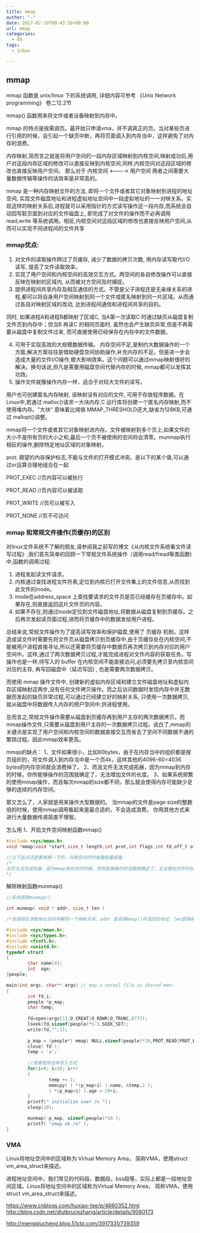 ```yaml
---
title: mmap
author: "-"
date: 2017-02-10T00:43:18+00:00
url: mmap
categories:
  - OS
tags:
  - inbox

---
```

## mmap
mmap 函数是 unix/linux 下的系统调用, 详细内容可参考 《Unix Network programming》 卷二12.2节

mmap() 函数用来将文件或者设备映射到内存中。

mmap 的特点是按需调页。最开始只申请vma，并不调真正的页。当对某些页进行引用的时候，会引起一个缺页中断，再将页面调入到内存当中，这样避免了对内存的浪费。

内存映射,简而言之就是将用户空间的一段内存区域映射到内核空间,映射成功后,用户对这段内存区域的修改可以直接反映到内核空间,同样,内核空间对这段区域的修改也直接反映用户空间。
那么对于  内核空间 <----> 用户空间  两者之间需要大量数据传输等操作的话效率是非常高的。

mmap 是一种内存映射文件的方法, 即将一个文件或者其它对象映射到进程的地址空间, 实现文件磁盘地址和进程虚拟地址空间中一段虚拟地址的一一对映关系。实现这样的映射关系后,进程就可以采用指针的方式读写操作这一段内存,而系统会自动回写脏页面到对应的文件磁盘上, 即完成了对文件的操作而不必再调用 read,write 等系统调用。相反,内核空间对这段区域的修改也直接反映用户空间,从而可以实现不同进程间的文件共享

### mmap优点:
1. 对文件的读取操作跨过了页缓存, 减少了数据的拷贝次数, 用内存读写取代I/O读写, 提高了文件读取效率。
2. 实现了用户空间和内核空间的高效交互方式。两空间的各自修改操作可以直接反映在映射的区域内, 从而被对方空间及时捕捉。
3. 提供进程间共享内存及相互通信的方式。不管是父子进程还是无亲缘关系的进程,都可以将自身用户空间映射到同一个文件或匿名映射到同一片区域。从而通过各自对映射区域的改动, 达到进程间通信和进程间共享的目的。

同时, 如果进程A和进程B都映射了区域C, 当A第一次读取C 时通过缺页从磁盘复制文件页到内存中；但当B 再读C 的相同页面时, 虽然也会产生缺页异常,但是不再需要从磁盘中复制文件过来, 而可直接使用已经保存在内存中的文件数据。

4. 可用于实现高效的大规模数据传输。 内存空间不足,是制约大数据操作的一个方面,解决方案往往是借助硬盘空间协助操作,补充内存的不足。但是进一步会造成大量的文件I/O操作,极大影响效率。这个问题可以通过mmap映射很好的解决。换句话说,但凡是需要用磁盘空间代替内存的时候, mmap都可以发挥其功效。
5. 操作文件就像操作内存一样，适合于对较大文件的读写。

用户也可创建匿名内存映射, 该映射没有对应的文件, 可用于存放程序数据。在 Linux中,若通过 malloc()请求一大块内存,C 运行库将创建一个匿名内存映射,而不使用堆内存。"大块" 意味着比阈值 MMAP_THRESHOLD还大,缺省为128KB,可通过 mallopt()调整。

mmap将一个文件或者其它对象映射进内存。文件被映射到多个页上,如果文件的大小不是所有页的大小之和,最后一个页不被使用的空间将会清零。munmap执行相反的操作,删除特定地址区域的对象映射。
  
prot: 期望的内存保护标志,不能与文件的打开模式冲突。是以下的某个值,可以通过or运算合理地组合在一起
  
PROT_EXEC //页内容可以被执行
  
PROT_READ //页内容可以被读取
  
PROT_WRITE //页可以被写入
  
PROT_NONE //页不可访问

### mmap 和常规文件操作(页缓存)的区别
对linux文件系统不了解的朋友,请参阅我之前写的博文《从内核文件系统看文件读写过程》,我们首先简单的回顾一下常规文件系统操作（调用read/fread等类函数) 中,函数的调用过程: 

1. 进程发起读文件请求。
2. 内核通过查找进程文件符表,定位到内核已打开文件集上的文件信息,从而找到此文件的inode。
3. inode在address_space 上查找要请求的文件页是否已经缓存在页缓存中。如果存在,则直接返回这片文件页的内容。
4. 如果不存在,则通过inode定位到文件磁盘地址,将数据从磁盘复制到页缓存。之后再次发起读页面过程,进而将页缓存中的数据发给用户进程。

总结来说,常规文件操作为了提高读写效率和保护磁盘,使用了 页缓存 机制。这样造成读文件时需要先将文件页从磁盘拷贝到页缓存中,由于页缓存处在内核空间,不能被用户进程直接寻址,所以还需要将页缓存中数据页再次拷贝到内存对应的用户空间中。这样,通过了两次数据拷贝过程,才能完成进程对文件内容的获取任务。写操作也是一样,待写入的 buffer 在内核空间不能直接访问,必须要先拷贝至内核空间对应的主存, 再写回磁盘中（延迟写回) , 也是需要两次数据拷贝。

而使用 mmap 操作文件中, 创建新的虚拟内存区域和建立文件磁盘地址和虚拟内存区域映射这两步,没有任何文件拷贝操作。而之后访问数据时发现内存中并无数据而发起的缺页异常过程,可以通过已经建立好的映射关系, 只使用一次数据拷贝,就从磁盘中将数据传入内存的用户空间中,供进程使用。

总而言之,常规文件操作需要从磁盘到页缓存再到用户主存的两次数据拷贝。而mmap操作文件,只需要从磁盘到用户主存的一次数据拷贝过程。说白了,mmap的关键点是实现了用户空间和内核空间的数据直接交互而省去了空间不同数据不通的繁琐过程。因此mmap效率更高。

mmap的缺点：
 1、文件如果很小，比如60bytes，由于在内存当中的组织都是按页组织的，将文件调入到内存当中是一个页4k，这样其他的4096-60=4036 bytes的内存空间就会浪费掉了。
 2、而且文件无法完成拓展，因为mmap到内存的时候，你所能够操作的范围就确定了，无法增加文件的长度。
 3、如果系统频繁的使用mmap操作，而且每次mmap的size都不同，那么就会使得内存可能缺少足够的连续的内存空间。

那又怎么了，人家就是用来操作大型数据的。
 当mmap的文件是page size的整数倍的时候，使用mmap调用看起来是最合适的，不会造成浪费。
 你用其他方式来进行大量数据传递简直不理智。

怎么用
1、开启文件空间映射函数mmap()

```c
#include <sys/mman.h>
void *mmap(void *start,size_t length,int prot,int flags,int fd,off_t offset);

//以下这点还是要再提一下的，开辟空间的时候要掂量掂量
/*
文件无法完成拓展，因为mmap到内存的时候，你所能够操作的范围就确定了，无法增加文件的长度。
*/
```
解除映射函数munmap()

```c
//系统调用munmap()

int munmap( void * addr, size_t len )

/*该调用在进程地址空间中解除一个映射关系，addr 是调用mmap()时返回的地址，len是映射区的大小。当映射关系解除后，对原来映射地址的访问将导致段错误发生。*/

```


```c
#include <sys/mman.h>;
#include <sys/types.h>;
#include <fcntl.h>;
#include <unistd.h>;
typedef struct
{
        char name[4];
        int  age;
}people;

main(int argc, char** argv) // map a normal file as shared mem:
{
        int fd,i;
        people *p_map;
        char temp;
        
        fd=open(argv[1],O_CREAT|O_RDWR|O_TRUNC,0777);
        lseek(fd,sizeof(people)*5-1,SEEK_SET);
        write(fd,"",1);
        
        p_map = (people*) mmap( NULL,sizeof(people)*10,PROT_READ|PROT_WRITE,MAP_SHARED,fd,0 );
        close( fd );
        temp = 'a';
		
		//直接使用这种写入方式
        for(i=0; i<10; i++)
        {
                temp += 1;
                memcpy( ( *(p_map+i) ).name, &temp,2 );
                ( *(p_map+i) ).age = 20+i;
        }
        printf(" initialize over /n ")；
        sleep(10);

        munmap( p_map, sizeof(people)*10 );
        printf( "umap ok /n" );
}
```

### VMA
Linux将地址空间中的区域称为 Virtual Memory Area， 简称VMA，使用struct vm_area_struct来描述。

进程地址空间中，我们常见的代码段，数据段，bss段等，实际上都是一段地址空间区域。Linux将地址空间中的区域称为Virtual Memory Area， 简称VMA，使用struct vm_area_struct来描述。

https://www.cnblogs.com/huxiao-tee/p/4660352.html    
http://blog.csdn.net/dlutbrucezhang/article/details/9080173
  
http://mengqiucheng.blog.51cto.com/3917331/739359